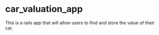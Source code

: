 # car_valuation_app
This is a rails app that will allow users to find and store the value of their car.
